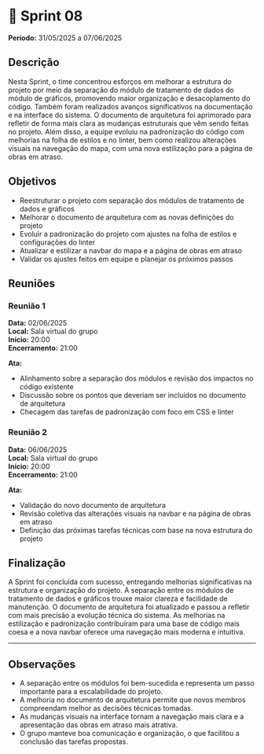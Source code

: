 # 🏁 Sprint 08

**Período:** 31/05/2025 a 07/06/2025

## Descrição

Nesta Sprint, o time concentrou esforços em melhorar a estrutura do projeto por meio da separação do módulo de tratamento de dados do módulo de gráficos, promovendo maior organização e desacoplamento do código. Também foram realizados avanços significativos na documentação e na interface do sistema. O documento de arquitetura foi aprimorado para refletir de forma mais clara as mudanças estruturais que vêm sendo feitas no projeto. Além disso, a equipe evoluiu na padronização do código com melhorias na folha de estilos e no linter, bem como realizou alterações visuais na navegação do mapa, com uma nova estilização para a página de obras em atraso.

## Objetivos

- Reestruturar o projeto com separação dos módulos de tratamento de dados e gráficos  
- Melhorar o documento de arquitetura com as novas definições do projeto  
- Evoluir a padronização do projeto com ajustes na folha de estilos e configurações do linter  
- Atualizar e estilizar a navbar do mapa e a página de obras em atraso  
- Validar os ajustes feitos em equipe e planejar os próximos passos  

## Reuniões

### Reunião 1

**Data:** 02/06/2025  
**Local:** Sala virtual do grupo  
**Início:** 20:00  
**Encerramento:** 21:00

**Ata:**

- Alinhamento sobre a separação dos módulos e revisão dos impactos no código existente  
- Discussão sobre os pontos que deveriam ser incluídos no documento de arquitetura  
- Checagem das tarefas de padronização com foco em CSS e linter  

### Reunião 2

**Data:** 06/06/2025  
**Local:** Sala virtual do grupo  
**Início:** 20:00  
**Encerramento:** 21:00

**Ata:**

- Validação do novo documento de arquitetura  
- Revisão coletiva das alterações visuais na navbar e na página de obras em atraso  
- Definição das próximas tarefas técnicas com base na nova estrutura do projeto  

## Finalização

A Sprint foi concluída com sucesso, entregando melhorias significativas na estrutura e organização do projeto. A separação entre os módulos de tratamento de dados e gráficos trouxe maior clareza e facilidade de manutenção. O documento de arquitetura foi atualizado e passou a refletir com mais precisão a evolução técnica do sistema. As melhorias na estilização e padronização contribuíram para uma base de código mais coesa e a nova navbar oferece uma navegação mais moderna e intuitiva.

---

## Observações

- A separação entre os módulos foi bem-sucedida e representa um passo importante para a escalabilidade do projeto.  
- A melhoria no documento de arquitetura permite que novos membros compreendam melhor as decisões técnicas tomadas.  
- As mudanças visuais na interface tornam a navegação mais clara e a apresentação das obras em atraso mais atrativa.  
- O grupo manteve boa comunicação e organização, o que facilitou a conclusão das tarefas propostas.
